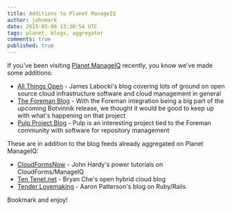 ```yaml
---
title: Additions to Planet ManageIQ
author: johnmark
date: 2015-05-08 13:30:54 UTC
tags: planet, blogs, aggregator
comments: true
published: true
---
```


If you've been visiting [Planet ManageIQ](http://planet.manageiq.org/) recently, you know we've made some additions:

* [All Things Open](http://allthingsopen.com/) - James Labocki's blog covering lots of ground on open source cloud infrastructure software and cloud management in general
* [The Foreman Blog](http://blog.theforeman.org/) - With the Foreman integration being a big part of the upcoming Botvinnik release, we thought it would be good to keep up with what's happening on that project
* [Pulp Project Blog](http://www.pulpproject.org/blog/) - Pulp is an interesting project tied to the Foreman community with software for repository management 

These are in addition to the blog feeds already aggregated on Planet ManageIQ:

* [CloudFormsNow](http://cloudformsnow.com/) - John Hardy's power tutorials on CloudForms/ManageIQ
* [Ten Tenet.net](http://tentenet.net/) - Bryan Che's open hybrid cloud blog
* [Tender Lovemaking](http://tenderlovemaking.com/) - Aaron Patterson's blog on Ruby/Rails

Bookmark and enjoy! 
